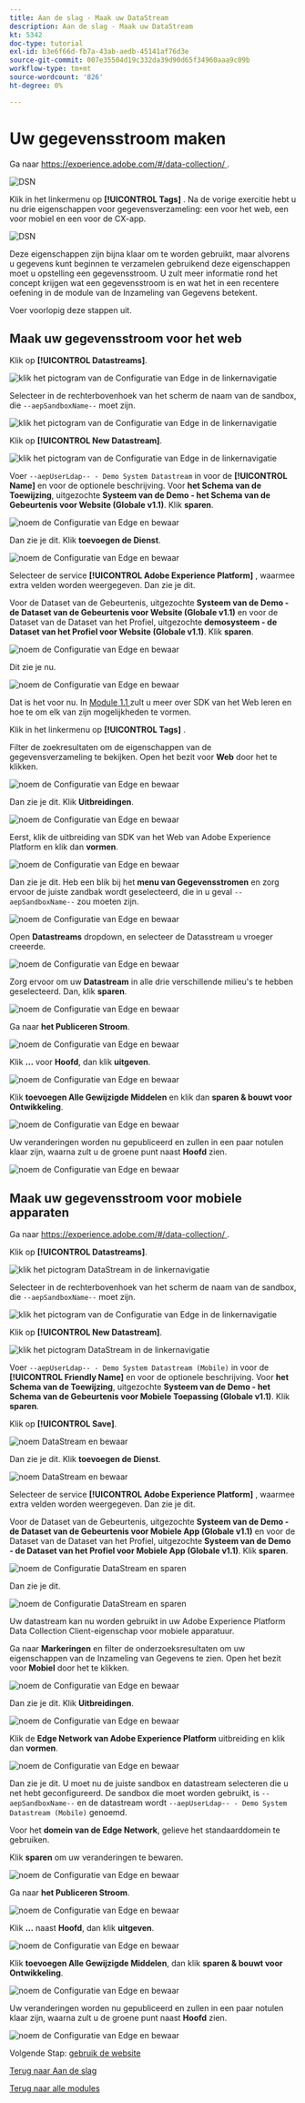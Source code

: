 ```yaml
---
title: Aan de slag - Maak uw DataStream
description: Aan de slag - Maak uw DataStream
kt: 5342
doc-type: tutorial
exl-id: b3e6f66d-fb7a-43ab-aedb-45141af76d3e
source-git-commit: 007e35504d19c332da39d90d65f34960aaa9c09b
workflow-type: tm+mt
source-wordcount: '826'
ht-degree: 0%

---
```


# Uw gegevensstroom maken

Ga naar [ https://experience.adobe.com/#/data-collection/ ](https://experience.adobe.com/#/data-collection/).

![ DSN ](./images/launchprop.png)

Klik in het linkermenu op **[!UICONTROL Tags]** . Na de vorige exercitie hebt u nu drie eigenschappen voor gegevensverzameling: een voor het web, een voor mobiel en een voor de CX-app.

![ DSN ](./images/launchprop1.png)

Deze eigenschappen zijn bijna klaar om te worden gebruikt, maar alvorens u gegevens kunt beginnen te verzamelen gebruikend deze eigenschappen moet u opstelling een gegevensstroom. U zult meer informatie rond het concept krijgen wat een gegevensstroom is en wat het in een recentere oefening in de module van de Inzameling van Gegevens betekent.

Voer voorlopig deze stappen uit.

## Maak uw gegevensstroom voor het web

Klik op **[!UICONTROL Datastreams]**.

![ klik het pictogram van de Configuratie van Edge in de linkernavigatie ](./images/edgeconfig1a.png)

Selecteer in de rechterbovenhoek van het scherm de naam van de sandbox, die `--aepSandboxName--` moet zijn.

![ klik het pictogram van de Configuratie van Edge in de linkernavigatie ](./images/edgeconfig1b.png)

Klik op **[!UICONTROL New Datastream]**.

![ klik het pictogram van de Configuratie van Edge in de linkernavigatie ](./images/edgeconfig1.png)

Voer `--aepUserLdap-- - Demo System Datastream` in voor de **[!UICONTROL Name]** en voor de optionele beschrijving. Voor **het Schema van de Toewijzing**, uitgezochte **Systeem van de Demo - het Schema van de Gebeurtenis voor Website (Globale v1.1)**. Klik **sparen**.

![ noem de Configuratie van Edge en bewaar ](./images/edgeconfig2.png)

Dan zie je dit. Klik **toevoegen de Dienst**.

![ noem de Configuratie van Edge en bewaar ](./images/edgeconfig3.png)

Selecteer de service **[!UICONTROL Adobe Experience Platform]** , waarmee extra velden worden weergegeven. Dan zie je dit.

Voor de Dataset van de Gebeurtenis, uitgezochte **Systeem van de Demo - de Dataset van de Gebeurtenis voor Website (Globale v1.1)** en voor de Dataset van de Dataset van het Profiel, uitgezochte **demosysteem - de Dataset van het Profiel voor Website (Globale v1.1)**. Klik **sparen**.

![ noem de Configuratie van Edge en bewaar ](./images/edgeconfig4.png)

Dit zie je nu.

![ noem de Configuratie van Edge en bewaar ](./images/edgeconfig5.png)

Dat is het voor nu. In [ Module 1.1 ](./../../../modules/datacollection/module1.1/data-ingestion-launch-web-sdk.md) zult u meer over SDK van het Web leren en hoe te om elk van zijn mogelijkheden te vormen.

Klik in het linkermenu op **[!UICONTROL Tags]** .

Filter de zoekresultaten om de eigenschappen van de gegevensverzameling te bekijken. Open het bezit voor **Web** door het te klikken.

![ noem de Configuratie van Edge en bewaar ](./images/edgeconfig10a.png)

Dan zie je dit. Klik **Uitbreidingen**.

![ noem de Configuratie van Edge en bewaar ](./images/edgeconfig11.png)

Eerst, klik de uitbreiding van SDK van het Web van Adobe Experience Platform en klik dan **vormen**.

![ noem de Configuratie van Edge en bewaar ](./images/edgeconfig12.png)

Dan zie je dit. Heb een blik bij het **menu van Gegevensstromen** en zorg ervoor de juiste zandbak wordt geselecteerd, die in u geval `--aepSandboxName--` zou moeten zijn.

![ noem de Configuratie van Edge en bewaar ](./images/edgeconfig12a.png)

Open **Datastreams** dropdown, en selecteer de Datasstream u vroeger creeerde.

![ noem de Configuratie van Edge en bewaar ](./images/edgeconfig13.png)

Zorg ervoor om uw **Datastream** in alle drie verschillende milieu&#39;s te hebben geselecteerd. Dan, klik **sparen**.

![ noem de Configuratie van Edge en bewaar ](./images/edgeconfig14.png)

Ga naar **het Publiceren Stroom**.

![ noem de Configuratie van Edge en bewaar ](./images/edgeconfig15.png)

Klik **...** voor **Hoofd**, dan klik **uitgeven**.

![ noem de Configuratie van Edge en bewaar ](./images/edgeconfig16.png)

Klik **toevoegen Alle Gewijzigde Middelen** en klik dan **sparen &amp; bouwt voor Ontwikkeling**.

![ noem de Configuratie van Edge en bewaar ](./images/edgeconfig17.png)

Uw veranderingen worden nu gepubliceerd en zullen in een paar notulen klaar zijn, waarna zult u de groene punt naast **Hoofd** zien.

![ noem de Configuratie van Edge en bewaar ](./images/edgeconfig17a.png)

## Maak uw gegevensstroom voor mobiele apparaten

Ga naar [ https://experience.adobe.com/#/data-collection/ ](https://experience.adobe.com/#/data-collection/).

Klik op **[!UICONTROL Datastreams]**.

![ klik het pictogram DataStream in de linkernavigatie ](./images/edgeconfig1a.png)

Selecteer in de rechterbovenhoek van het scherm de naam van de sandbox, die `--aepSandboxName--` moet zijn.

![ klik het pictogram van de Configuratie van Edge in de linkernavigatie ](./images/edgeconfig1b.png)

Klik op **[!UICONTROL New Datastream]**.

![ klik het pictogram DataStream in de linkernavigatie ](./images/edgeconfig1.png)

Voer `--aepUserLdap-- - Demo System Datastream (Mobile)` in voor de **[!UICONTROL Friendly Name]** en voor de optionele beschrijving. Voor **het Schema van de Toewijzing**, uitgezochte **Systeem van de Demo - het Schema van de Gebeurtenis voor Mobiele Toepassing (Globale v1.1)**. Klik **sparen**.

Klik op **[!UICONTROL Save]**.

![ noem DataStream en bewaar ](./images/edgeconfig2m.png)

Dan zie je dit. Klik **toevoegen de Dienst**.

![ noem DataStream en bewaar ](./images/edgeconfig3m.png)

Selecteer de service **[!UICONTROL Adobe Experience Platform]** , waarmee extra velden worden weergegeven. Dan zie je dit.

Voor de Dataset van de Gebeurtenis, uitgezochte **Systeem van de Demo - de Dataset van de Gebeurtenis voor Mobiele App (Globale v1.1)** en voor de Dataset van de Dataset van het Profiel, uitgezochte **Systeem van de Demo - de Dataset van het Profiel voor Mobiele App (Globale v1.1)**. Klik **sparen**.

![ noem de Configuratie DataStream en sparen ](./images/edgeconfig4m.png)

Dan zie je dit.

![ noem de Configuratie DataStream en sparen ](./images/edgeconfig5m.png)

Uw datastream kan nu worden gebruikt in uw Adobe Experience Platform Data Collection Client-eigenschap voor mobiele apparatuur.

Ga naar **Markeringen** en filter de onderzoeksresultaten om uw eigenschappen van de Inzameling van Gegevens te zien. Open het bezit voor **Mobiel** door het te klikken.

![ noem de Configuratie van Edge en bewaar ](./images/edgeconfig10am.png)

Dan zie je dit. Klik **Uitbreidingen**.

![ noem de Configuratie van Edge en bewaar ](./images/edgeconfig11m.png)

Klik de **Edge Network van Adobe Experience Platform** uitbreiding en klik dan **vormen**.

![ noem de Configuratie van Edge en bewaar ](./images/edgeconfig12m.png)

Dan zie je dit. U moet nu de juiste sandbox en datastream selecteren die u net hebt geconfigureerd. De sandbox die moet worden gebruikt, is `--aepSandboxName--` en de datastream wordt `--aepUserLdap-- - Demo System Datastream (Mobile)` genoemd.

Voor het **domein van de Edge Network**, gelieve het standaarddomein te gebruiken.

Klik **sparen** om uw veranderingen te bewaren.

![ noem de Configuratie van Edge en bewaar ](./images/edgeconfig13m.png)

Ga naar **het Publiceren Stroom**.

![ noem de Configuratie van Edge en bewaar ](./images/edgeconfig15m.png)

Klik **...** naast **Hoofd**, dan klik **uitgeven**.

![ noem de Configuratie van Edge en bewaar ](./images/edgeconfig16m.png)

Klik **toevoegen Alle Gewijzigde Middelen**, dan klik **sparen &amp; bouwt voor Ontwikkeling**.

![ noem de Configuratie van Edge en bewaar ](./images/edgeconfig17m.png)

Uw veranderingen worden nu gepubliceerd en zullen in een paar notulen klaar zijn, waarna zult u de groene punt naast **Hoofd** zien.

![ noem de Configuratie van Edge en bewaar ](./images/edgeconfig17ma.png)

Volgende Stap: [ gebruik de website ](./ex4.md)

[Terug naar Aan de slag](./getting-started.md)

[Terug naar alle modules](./../../../overview.md)
